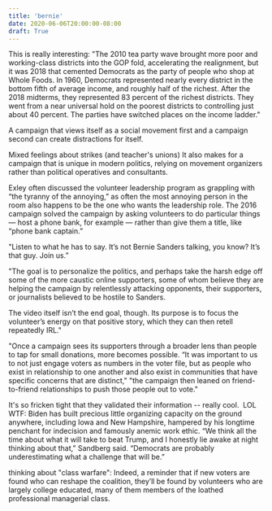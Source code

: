 ```yaml
---
title: 'bernie'
date: 2020-06-06T20:00:00-08:00
draft: True
---
```


This is really interesting:
"The 2010 tea party wave brought more poor and working-class districts into the GOP fold, accelerating the realignment, but it was 2018 that cemented Democrats as the party of people who shop at Whole Foods. In 1960, Democrats represented nearly every district in the bottom fifth of average income, and roughly half of the richest. After the 2018 midterms, they represented 83 percent of the richest districts. They went from a near universal hold on the poorest districts to controlling just about 40 percent. The parties have switched places on the income ladder."

A campaign that views itself as a social movement first and a campaign second can create distractions for itself. 

Mixed feelings about strikes (and teacher's unions)
It also makes for a campaign that is unique in modern politics, relying on movement organizers rather than political operatives and consultants. 

Exley often discussed the volunteer leadership program as grappling with “the tyranny of the annoying,” as often the most annoying person in the room also happens to be the one who wants the leadership role. The 2016 campaign solved the campaign by asking volunteers to do particular things — host a phone bank, for example — rather than give them a title, like “phone bank captain.”

"Listen to what he has to say. It’s not Bernie Sanders talking, you know? It’s that guy. Join us.”

"The goal is to personalize the politics, and perhaps take the harsh edge off some of the more caustic online supporters, some of whom believe they are helping the campaign by relentlessly attacking opponents, their supporters, or journalists believed to be hostile to Sanders.

The video itself isn’t the end goal, though. Its purpose is to focus the volunteer’s energy on that positive story, which they can then retell repeatedly IRL."

"Once a campaign sees its supporters through a broader lens than people to tap for small donations, more becomes possible. “It was important to us to not just engage voters as numbers in the voter file, but as people who exist in relationship to one another and also exist in communities that have specific concerns that are distinct,"
"the campaign then leaned on friend-to-friend relationships to push those people out to vote."

It's so fricken tight that they validated their information -- really cool. 
LOL WTF: Biden has built precious little organizing capacity on the ground anywhere, including Iowa and New Hampshire, hampered by his longtime penchant for indecision and famously anemic work ethic.
“We think all the time about what it will take to beat Trump, and I honestly lie awake at night thinking about that,” Sandberg said. “Democrats are probably underestimating what a challenge that will be.”

thinking about "class warfare": Indeed, a reminder that if new voters are found who can reshape the coalition, they’ll be found by volunteers who are largely college educated, many of them members of the loathed professional managerial class.